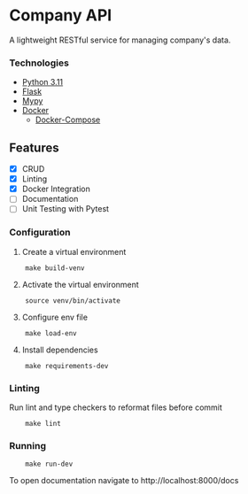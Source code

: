 # Company API

A lightweight RESTful service for managing company's data.

### Technologies

- [Python 3.11](https://www.python.org/)
- [Flask](https://flask.palletsprojects.com/en/2.3.x/)
- [Mypy](https://mypy-lang.org/)
- [Docker](https://www.docker.com/)
  - [Docker-Compose](https://docs.docker.com/compose/)

## Features

- [x] CRUD
- [x] Linting
- [x] Docker Integration
- [ ] Documentation
- [ ] Unit Testing with Pytest

### Configuration

1. Create a virtual environment

```shell
    make build-venv
```

2. Activate the virtual environment

```shell
    source venv/bin/activate
```

3. Configure env file

```shell
    make load-env
```

4. Install dependencies

```shell
    make requirements-dev 
```

### Linting

Run lint and type checkers to reformat files before commit

```shell
    make lint
```

### Running

```shell
    make run-dev
```

To open documentation navigate to http://localhost:8000/docs

